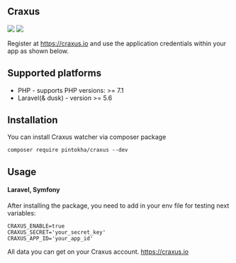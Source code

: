 ## Craxus

![](https://img.shields.io/packagist/l/pintokha/craxus?style=flat-square)
![](https://img.shields.io/packagist/dm/pintokha/craxus?style=flat-square)

Register at <https://craxus.io> and use the application credentials within your app as shown below.

## Supported platforms
* PHP - supports PHP versions:  >= 7.1
* Laravel(& dusk) - version >= 5.6

## Installation
You can install Craxus watcher via composer package
```
composer require pintokha/craxus --dev
```

## Usage
#### Laravel, Symfony
After installing the package, you need to add in your env file for testing next variables:
```
CRAXUS_ENABLE=true
CRAXUS_SECRET='your_secret_key'
CRAXUS_APP_ID='your_app_id'
```

All data you can get on your Craxus account. <https://craxus.io>